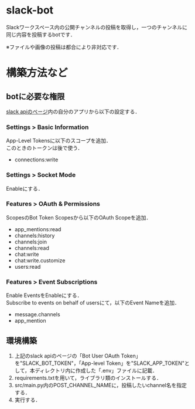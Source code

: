 # slack-bot
Slackワークスペース内の公開チャンネルの投稿を取得し，一つのチャンネルに同じ内容を投稿するbotです．  
  
※ファイルや画像の投稿は都合により非対応です．  
  

# 構築方法など
## botに必要な権限
[slack apiのページ](https://api.slack.com/apps)内の自分のアプリから以下の設定する．  
  
### Settings > Basic Information
App-Level Tokensに以下のスコープを追加．  
このときのトークンは後で使う．  
- connections:write 
  
### Settings > Socket Mode
Enableにする．  
  
### Features > OAuth & Permissions
ScopesのBot Token Scopesから以下のOAuth Scopeを追加．
- app_mentions:read
- channels:history
- channels:join
- channels:read
- chat:write
- chat:write.customize
- users:read
  
### Features > Event Subscriptions
Enable EventsをEnableにする．  
Subscribe to events on behalf of usersにて，以下のEvent Nameを追加．  
- message.channels
- app_mention

## 環境構築
1. 上記のslack apiのページの「Bot User OAuth Token」を"SLACK_BOT_TOKEN"，「App-level Token」を"SLACK_APP_TOKEN"として，本ディレクトリ内に作成した「.env」ファイルに記載．  
1. requirements.txtを用いて，ライブラリ類のインストールする．  
1. src/main.py内のPOST_CHANNEL_NAMEに，投稿したいchannel名を指定する．
1. 実行する．